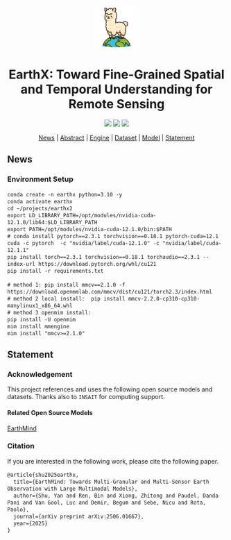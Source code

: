 
<p align="center">
    <img src="asset/earthx.png" alt="Image" width="100">
</p>
<div align="center">
<h1 align="center">EarthX: Toward Fine-Grained Spatial and Temporal Understanding for Remote Sensing
</h1>
</div>

<p align="center">
    <a href=""><img src="https://img.shields.io/badge/Arxiv-2418.09110-b31b1b.svg?logo=arXiv"></a>
    <a href="https://github.com/insait-institute/earthx-website/index.html"><img src="https://img.shields.io/badge/EarthX-Project_Page-<color>"></a>
    <a href="https://github.com/insait-institute/earthx/blob/main/LICENSE"><img src="https://img.shields.io/badge/License-MIT-yellow"></a>
</p>

<p align="center">
  <a href="#news">News</a> |
  <a href="#abstract">Abstract</a> |
  <a href="#engine">Engine</a> |
  <a href="#dataset">Dataset</a> |
  <a href="#model">Model</a> |
  <a href="#statement">Statement</a>
</p>


## News


### Environment Setup
```
conda create -n earthx python=3.10 -y
conda activate earthx
cd ~/projects/earthx2
export LD_LIBRARY_PATH=/opt/modules/nvidia-cuda-12.1.0/lib64:$LD_LIBRARY_PATH
export PATH=/opt/modules/nvidia-cuda-12.1.0/bin:$PATH
# conda install pytorch==2.3.1 torchvision==0.18.1 pytorch-cuda=12.1 cuda -c pytorch  -c "nvidia/label/cuda-12.1.0" -c "nvidia/label/cuda-12.1.1"
pip install torch==2.3.1 torchvision==0.18.1 torchaudio==2.3.1 --index-url https://download.pytorch.org/whl/cu121
pip install -r requirements.txt

# method 1: pip install mmcv==2.1.0 -f https://download.openmmlab.com/mmcv/dist/cu121/torch2.3/index.html 
# method 2 local install:  pip install mmcv-2.2.0-cp310-cp310-manylinux1_x86_64.whl
# method 3 openmim install:
pip install -U openmim
mim install mmengine
mim install "mmcv>=2.1.0"
```

## Statement

### Acknowledgement

This project references and uses the following open source models and datasets. Thanks also to `INSAIT` for computing support.

#### Related Open Source Models

[EarthMind](https://github.com/shuyansy/earthx)

### Citation

If you are interested in the following work, please cite the following paper.

```
@article{shu2025earthx,
  title={EarthMind: Towards Multi-Granular and Multi-Sensor Earth Observation with Large Multimodal Models},
  author={Shu, Yan and Ren, Bin and Xiong, Zhitong and Paudel, Danda Pani and Van Gool, Luc and Demir, Begum and Sebe, Nicu and Rota, Paolo},
  journal={arXiv preprint arXiv:2506.01667},
  year={2025}
}
```
